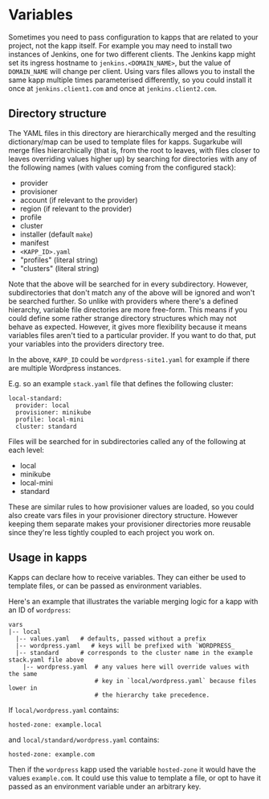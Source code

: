 # Variables
Sometimes you need to pass configuration to kapps that are related to your 
project, not the kapp itself. For example you may need to install two instances
of Jenkins, one for two different clients. The Jenkins kapp might set its 
ingress hostname to `jenkins.<DOMAIN_NAME>`, but the value of `DOMAIN_NAME` 
will change per client. Using vars files allows you to install the same kapp
multiple times parameterised differently, so you could install it once at 
`jenkins.client1.com` and once at `jenkins.client2.com`. 

## Directory structure
The YAML files in this directory are hierarchically merged and the resulting 
dictionary/map can be used to template files for kapps. Sugarkube will merge 
files hierarchically (that is, from the root to leaves, with files closer to 
leaves overriding values higher up) by searching for directories with any 
of the following names (with values coming from the configured stack): 

  * provider
  * provisioner
  * account (if relevant to the provider)
  * region (if relevant to the provider)
  * profile
  * cluster
  * installer (default `make`)
  * manifest
  * `<KAPP_ID>.yaml`
  * "profiles" (literal string)
  * "clusters" (literal string)      

Note that the above will be searched for in every subdirectory. However, 
subdirectories that don't match any of the above will be ignored and won't be 
searched further. So unlike with providers where there's a defined hierarchy, 
variable file directories are more free-form. This means if you could define 
some rather strange directory structures which may not behave as expected. 
However, it gives more flexibility because it means variables files aren't tied 
to a particular provider. If you want to do that, put your variables into the 
providers directory tree.

In the above, `KAPP_ID` could be `wordpress-site1.yaml` for example if there 
are multiple Wordpress instances.

E.g. so an example `stack.yaml` file that defines the following cluster:
```
local-standard:
  provider: local
  provisioner: minikube
  profile: local-mini
  cluster: standard
```
Files will be searched for in subdirectories called any of the following at 
each level:
* local
* minikube
* local-mini
* standard

These are similar rules to how provisioner values are loaded, so you could also
create vars files in your provisioner directory structure. However keeping them
separate makes your provisioner directories more reusable since they're less
tightly coupled to each project you work on. 

## Usage in kapps
Kapps can declare how to receive variables. They can either be used to template
files, or can be passed as environment variables.

Here's an example that illustrates the variable merging logic for a kapp with
an ID of `wordpress`:
```
vars
|-- local
  |-- values.yaml   # defaults, passed without a prefix
  |-- wordpress.yaml   # keys will be prefixed with `WORDPRESS_
  |-- standard      # corresponds to the cluster name in the example stack.yaml file above
    |-- wordpress.yaml  # any values here will override values with the same 
                        # key in `local/wordpress.yaml` because files lower in 
                        # the hierarchy take precedence. 
```
If `local/wordpress.yaml` contains:
```
hosted-zone: example.local
```
and `local/standard/wordpress.yaml` contains:
```
hosted-zone: example.com
```
Then if the `wordpress` kapp used the variable `hosted-zone` it would have the 
values `example.com`. It could use this value to template a file, or opt to
have it passed as an environment variable under an arbitrary key. 
